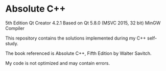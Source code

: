 # Absolute C++
5th Edition
Qt Creator 4.2.1
Based on Qt 5.8.0 (MSVC 2015, 32 bit) MinGW Compiler

This repository contains the solutions implemented during my C++ self-study. 

The book referenced is Absolute C++, Fifth Edition by Walter Savitch.

My code is not optimized and may contain errors.
